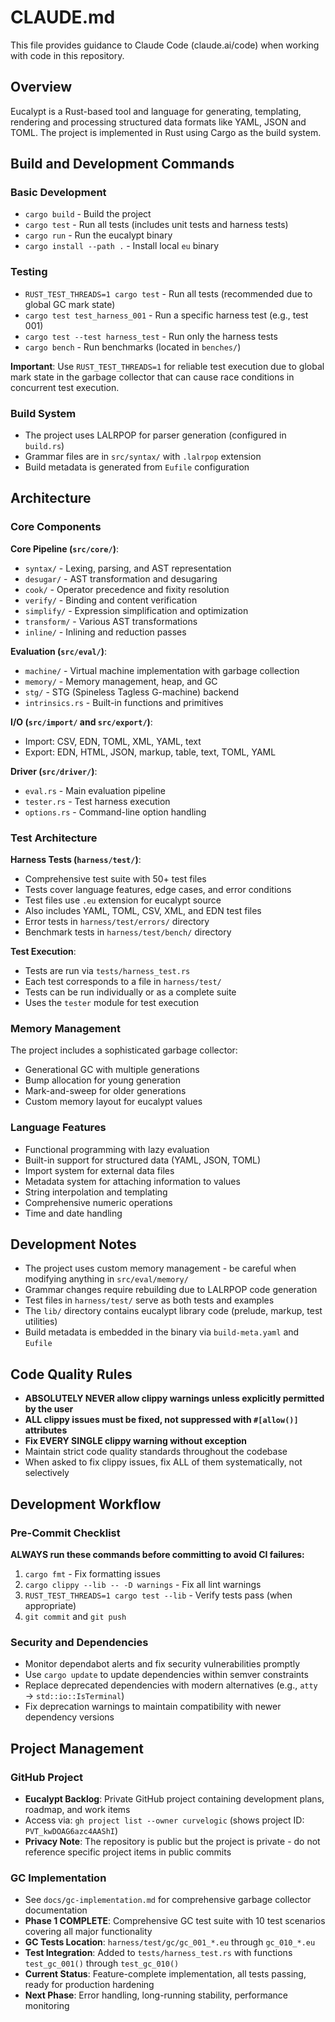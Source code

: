 # CLAUDE.md

This file provides guidance to Claude Code (claude.ai/code) when working with code in this repository.

## Overview

Eucalypt is a Rust-based tool and language for generating, templating, rendering and processing structured data formats like YAML, JSON and TOML. The project is implemented in Rust using Cargo as the build system.

## Build and Development Commands

### Basic Development
- `cargo build` - Build the project
- `cargo test` - Run all tests (includes unit tests and harness tests)
- `cargo run` - Run the eucalypt binary
- `cargo install --path .` - Install local `eu` binary

### Testing
- `RUST_TEST_THREADS=1 cargo test` - Run all tests (recommended due to global GC mark state)
- `cargo test test_harness_001` - Run a specific harness test (e.g., test 001)
- `cargo test --test harness_test` - Run only the harness tests
- `cargo bench` - Run benchmarks (located in `benches/`)

**Important**: Use `RUST_TEST_THREADS=1` for reliable test execution due to global mark state in the garbage collector that can cause race conditions in concurrent test execution.

### Build System
- The project uses LALRPOP for parser generation (configured in `build.rs`)
- Grammar files are in `src/syntax/` with `.lalrpop` extension
- Build metadata is generated from `Eufile` configuration

## Architecture

### Core Components

**Core Pipeline (`src/core/`)**:
- `syntax/` - Lexing, parsing, and AST representation
- `desugar/` - AST transformation and desugaring
- `cook/` - Operator precedence and fixity resolution
- `verify/` - Binding and content verification
- `simplify/` - Expression simplification and optimization
- `transform/` - Various AST transformations
- `inline/` - Inlining and reduction passes

**Evaluation (`src/eval/`)**:
- `machine/` - Virtual machine implementation with garbage collection
- `memory/` - Memory management, heap, and GC
- `stg/` - STG (Spineless Tagless G-machine) backend
- `intrinsics.rs` - Built-in functions and primitives

**I/O (`src/import/` and `src/export/`)**:
- Import: CSV, EDN, TOML, XML, YAML, text
- Export: EDN, HTML, JSON, markup, table, text, TOML, YAML

**Driver (`src/driver/`)**:
- `eval.rs` - Main evaluation pipeline
- `tester.rs` - Test harness execution
- `options.rs` - Command-line option handling

### Test Architecture

**Harness Tests (`harness/test/`)**:
- Comprehensive test suite with 50+ test files
- Tests cover language features, edge cases, and error conditions
- Test files use `.eu` extension for eucalypt source
- Also includes YAML, TOML, CSV, XML, and EDN test files
- Error tests in `harness/test/errors/` directory
- Benchmark tests in `harness/test/bench/` directory

**Test Execution**:
- Tests are run via `tests/harness_test.rs`
- Each test corresponds to a file in `harness/test/`
- Tests can be run individually or as a complete suite
- Uses the `tester` module for test execution

### Memory Management

The project includes a sophisticated garbage collector:
- Generational GC with multiple generations
- Bump allocation for young generation
- Mark-and-sweep for older generations
- Custom memory layout for eucalypt values

### Language Features

- Functional programming with lazy evaluation
- Built-in support for structured data (YAML, JSON, TOML)
- Import system for external data files
- Metadata system for attaching information to values
- String interpolation and templating
- Comprehensive numeric operations
- Time and date handling

## Development Notes

- The project uses custom memory management - be careful when modifying anything in `src/eval/memory/`
- Grammar changes require rebuilding due to LALRPOP code generation
- Test files in `harness/test/` serve as both tests and examples
- The `lib/` directory contains eucalypt library code (prelude, markup, test utilities)
- Build metadata is embedded in the binary via `build-meta.yaml` and `Eufile`

## Code Quality Rules

- **ABSOLUTELY NEVER allow clippy warnings unless explicitly permitted by the user**
- **ALL clippy issues must be fixed, not suppressed with `#[allow()]` attributes**
- **Fix EVERY SINGLE clippy warning without exception**
- Maintain strict code quality standards throughout the codebase
- When asked to fix clippy issues, fix ALL of them systematically, not selectively

## Development Workflow

### Pre-Commit Checklist
**ALWAYS run these commands before committing to avoid CI failures:**
1. `cargo fmt` - Fix formatting issues
2. `cargo clippy --lib -- -D warnings` - Fix all lint warnings
3. `RUST_TEST_THREADS=1 cargo test --lib` - Verify tests pass (when appropriate)
4. `git commit` and `git push`

### Security and Dependencies
- Monitor dependabot alerts and fix security vulnerabilities promptly
- Use `cargo update` to update dependencies within semver constraints
- Replace deprecated dependencies with modern alternatives (e.g., `atty` → `std::io::IsTerminal`)
- Fix deprecation warnings to maintain compatibility with newer dependency versions

## Project Management

### GitHub Project
- **Eucalypt Backlog**: Private GitHub project containing development plans, roadmap, and work items
- Access via: `gh project list --owner curvelogic` (shows project ID: `PVT_kwDOAG6azc4AAShI`)
- **Privacy Note**: The repository is public but the project is private - do not reference specific project items in public commits

### GC Implementation
- See `docs/gc-implementation.md` for comprehensive garbage collector documentation
- **Phase 1 COMPLETE**: Comprehensive GC test suite with 10 test scenarios covering all major functionality
- **GC Tests Location**: `harness/test/gc/gc_001_*.eu` through `gc_010_*.eu`
- **Test Integration**: Added to `tests/harness_test.rs` with functions `test_gc_001()` through `test_gc_010()`
- **Current Status**: Feature-complete implementation, all tests passing, ready for production hardening
- **Next Phase**: Error handling, long-running stability, performance monitoring
